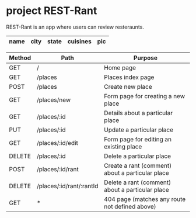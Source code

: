 # project REST-Rant

REST-Rant is an app where users can review resteraunts.

|name |city |state |cuisines| pic
|-----|-----|------|--------|----

|Method  |Path   |Purpose|
|-------|-------|-------|
|GET |/  |Home page|
|GET |/places  |Places index page|
|POST |/places   |Create new place|
|GET |/places/new  |Form page for creating a new place|
|GET |/places/:id |Details about a particular place|
|PUT |/places/:id |Update a particular place|
|GET |/places/:id/edit |Form page for editing an existing place|
|DELETE |/places/:id |Delete a particular place|
|POST |/places/:id/rant |Create a rant (comment) about a particular place|
|DELETE  |/places/:id/rant/:rantId  |Delete a rant (comment) about a particular place|
|GET   |*     |404 page (matches any route not defined above)|